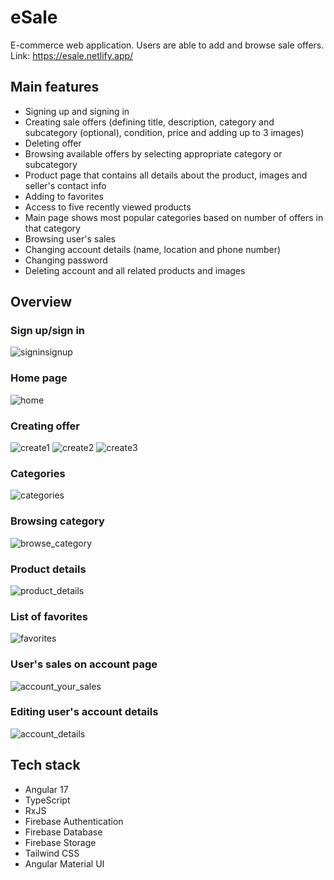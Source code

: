 # eSale

E-commerce web application. Users are able to add and browse sale offers. <br>
Link: https://esale.netlify.app/

## Main features
- Signing up and signing in
- Creating sale offers (defining title, description, category and subcategory (optional), condition, price and adding up to 3 images)
- Deleting offer
- Browsing available offers by selecting appropriate category or subcategory
- Product page that contains all details about the product, images and seller's contact info
- Adding to favorites
- Access to five recently viewed products
- Main page shows most popular categories based on number of offers in that category
- Browsing user's sales
- Changing account details (name, location and phone number)
- Changing password
- Deleting account and all related products and images

## Overview
### Sign up/sign in
![signinsignup](https://github.com/bartlomiejszwarc/ecommerce/assets/86133933/1e6ecad4-60d1-4b7f-9d3b-a099575deb46)

### Home page
![home](https://github.com/bartlomiejszwarc/ecommerce/assets/86133933/67c2c52f-f102-4955-b386-1052bc359b1e)

### Creating offer
![create1](https://github.com/bartlomiejszwarc/ecommerce/assets/86133933/91e422df-881e-4059-afa1-3280074fb457)
![create2](https://github.com/bartlomiejszwarc/ecommerce/assets/86133933/28ae5b5e-c0ae-4661-afcf-605bb3633678)
![create3](https://github.com/bartlomiejszwarc/ecommerce/assets/86133933/1cf5a591-2f85-4084-bda1-1360a7751280)

### Categories
![categories](https://github.com/bartlomiejszwarc/ecommerce/assets/86133933/da4c8894-8918-464c-a938-3419e0c47d1f)

### Browsing category
![browse_category](https://github.com/bartlomiejszwarc/ecommerce/assets/86133933/0d3116f6-c0c7-4a50-8b42-c0c573f4f6a2)

### Product details
![product_details](https://github.com/bartlomiejszwarc/ecommerce/assets/86133933/bb61ed23-9914-458a-bc97-889b7ec4d458)

### List of favorites
![favorites](https://github.com/bartlomiejszwarc/ecommerce/assets/86133933/96b1b3c4-f8ed-4142-8a55-6450c15b2911)

### User's sales on account page
![account_your_sales](https://github.com/bartlomiejszwarc/ecommerce/assets/86133933/9a3c49c4-ca8a-41f6-ad51-d1dfd2ad55ad)

### Editing user's account details
![account_details](https://github.com/bartlomiejszwarc/ecommerce/assets/86133933/f1232a5b-c87b-4458-bd2e-50414ea15a7b)

## Tech stack
- Angular 17
- TypeScript
- RxJS
- Firebase Authentication
- Firebase Database
- Firebase Storage
- Tailwind CSS
- Angular Material UI




